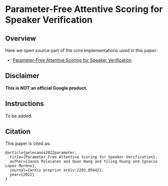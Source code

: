 # Parameter-Free Attentive Scoring for Speaker Verification

## Overview

Here we open source part of the core implementations used in this paper:

* [Parameter-Free Attentive Scoring for Speaker Verification](https://arxiv.org/abs/2203.05642)

## Disclaimer

**This is NOT an official Google product.**

## Instructions

To be added.

## Citation

This paper is cited as:

```
@article{pelecanos2022parameter,
  title={Parameter-Free Attentive Scoring for Speaker Verification},
  author={Jason Pelecanos and Quan Wang and Yiling Huang and Ignacio Lopez Moreno},
  journal={arXiv preprint arXiv:2203.05642},
  year={2022}
}
```
